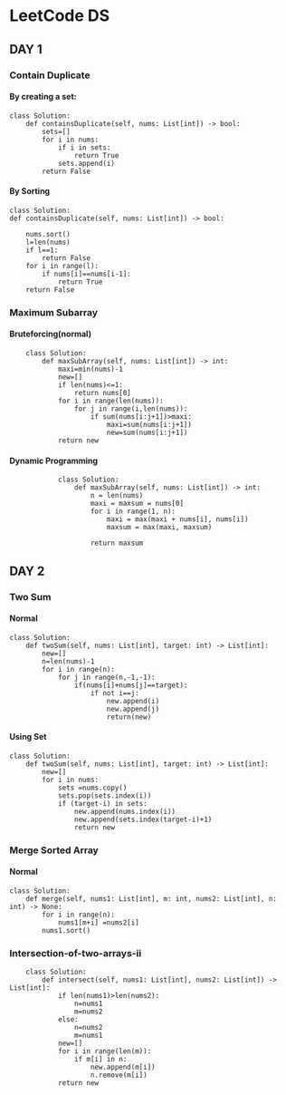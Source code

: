 # LeetCode DS

## DAY 1

### Contain Duplicate

#### By creating a set:

    class Solution:
        def containsDuplicate(self, nums: List[int]) -> bool:
            sets=[]
            for i in nums:
                if i in sets:
                    return True
                sets.append(i)
            return False
            
#### By Sorting
    
    class Solution:
    def containsDuplicate(self, nums: List[int]) -> bool:
        
        nums.sort()
        l=len(nums)
        if l==1:
            return False
        for i in range(l):
            if nums[i]==nums[i-1]:
                return True
        return False
        
### Maximum Subarray

#### Bruteforcing(normal)

        class Solution:
            def maxSubArray(self, nums: List[int]) -> int:
                maxi=min(nums)-1
                new=[]
                if len(nums)<=1:
                    return nums[0]
                for i in range(len(nums)):
                    for j in range(i,len(nums)):
                        if sum(nums[i:j+1])>maxi:
                            maxi=sum(nums[i:j+1])
                            new=sum(nums[i:j+1])
                return new
        
#### Dynamic Programming
                
                class Solution:
                    def maxSubArray(self, nums: List[int]) -> int:
                        n = len(nums)
                        maxi = maxsum = nums[0]
                        for i in range(1, n):
                            maxi = max(maxi + nums[i], nums[i])
                            maxsum = max(maxi, maxsum)

                        return maxsum
## DAY 2

### Two Sum

#### Normal 

    class Solution:
        def twoSum(self, nums: List[int], target: int) -> List[int]:
            new=[]
            n=len(nums)-1
            for i in range(n):
                for j in range(n,-1,-1):
                    if(nums[i]+nums[j]==target):
                        if not i==j:
                            new.append(i)
                            new.append(j)
                            return(new)

#### Using Set

    class Solution:
        def twoSum(self, nums: List[int], target: int) -> List[int]:
            new=[]
            for i in nums:
                sets =nums.copy()
                sets.pop(sets.index(i))
                if (target-i) in sets:
                    new.append(nums.index(i))
                    new.append(sets.index(target-i)+1)
                    return new

### Merge Sorted Array

#### Normal

    class Solution:
        def merge(self, nums1: List[int], m: int, nums2: List[int], n: int) -> None:
            for i in range(n):
                nums1[m+i] =nums2[i]
            nums1.sort()

### Intersection-of-two-arrays-ii

        class Solution:
            def intersect(self, nums1: List[int], nums2: List[int]) -> List[int]:
                if len(nums1)>len(nums2):
                    n=nums1
                    m=nums2
                else:
                    n=nums2
                    m=nums1
                new=[]
                for i in range(len(m)):
                    if m[i] in n:
                        new.append(m[i])
                        n.remove(m[i])
                return new 
